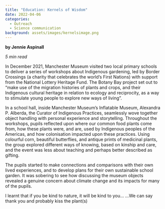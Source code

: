 ```yaml
---
title: "Education: Kernels of Wisdom"
date: 2022-04-06
categories:
  - Outreach
  - Science communication
background: assets/images/kernelsimage.png
---
```


**by Jennie Aspinall**

_5 min read_

In December 2021, Manchester Museum visited two local primary schools to deliver a
series of workshops about Indigenous gardening, led by Border Crossings (a charity that
celebrates the world’s First Nations) with support from the National Lottery Heritage
Fund. The Botany Bay project set out to “make use of the migration histories of plants
and crops, and their Indigenous cultural heritage in relation to ecology and
reciprocity, as a way to stimulate young people to explore new ways of living”.

In a school hall, inside Manchester Museum’s Inflatable Museum, Alexandra P. Alberda,
the Curator of Indigenous Practices, seamlessly wove together object handling with
personal experience and storytelling. Throughout the workshops, pupils reflected upon
where our common food plants come from, how these plants were, and are, used by
Indigenous peoples of the Americas, and how colonisation impacted upon these practices.
Using colourful corn, beautiful butterflies, and antique prints of medicinal plants, the
group explored different ways of knowing, based on kinship and care, and the event was
less about teaching and perhaps better described as gifting.

The pupils started to make connections and comparisons with their own lived experiences,
and to develop plans for their own sustainable school garden. It was sobering to see how
discussing the museum objects revealed a genuine concern about climate change and its
impacts for many of the pupils.

I learnt that if you be kind to nature, it will be kind to you…
…We can say thank you and probably kiss the plant(s)
